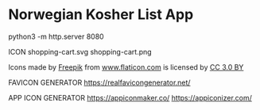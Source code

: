 # Norwegian Kosher List App

python3 -m http.server 8080


ICON
shopping-cart.svg
shopping-cart.png

<div>
Icons made by 
<a href="https://www.freepik.com/" title="Freepik">Freepik</a> 
from 
<a href="https://www.flaticon.com/" title="Flaticon">www.flaticon.com</a>
is licensed by
<a href="http://creativecommons.org/licenses/by/3.0/" title="Creative Commons BY 3.0" target="_blank">CC 3.0 BY</a>
</div>


FAVICON GENERATOR
https://realfavicongenerator.net/


APP ICON GENERATOR
https://appiconmaker.co/
https://appiconizer.com/


